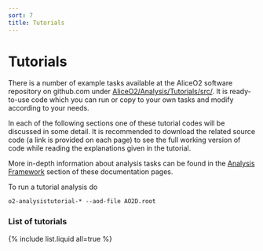 ```yaml
---
sort: 7
title: Tutorials
---
```


# Tutorials

There is a number of example tasks available at the AliceO2 software repository
on github.com under
[AliceO2/Analysis/Tutorials/src/](https://github.com/AliceO2Group/AliceO2/tree/dev/Analysis/Tutorials/src/).
It is ready-to-use code which you can run or copy to your own tasks and modify
according to your needs.

In each of the following sections one of these tutorial codes will be discussed in some detail. It is recommended to download the related source code (a link is provided on each page) to see the full working version of code while reading the explanations given in the tutorial.

More in-depth information about analysis tasks can be found in the [Analysis Framework](../framework/framework.html) section of these documentation pages.

To run a tutorial analysis do
```csh
o2-analysistutorial-* --aod-file AO2D.root
```

### List of tutorials
{% include list.liquid all=true %}
